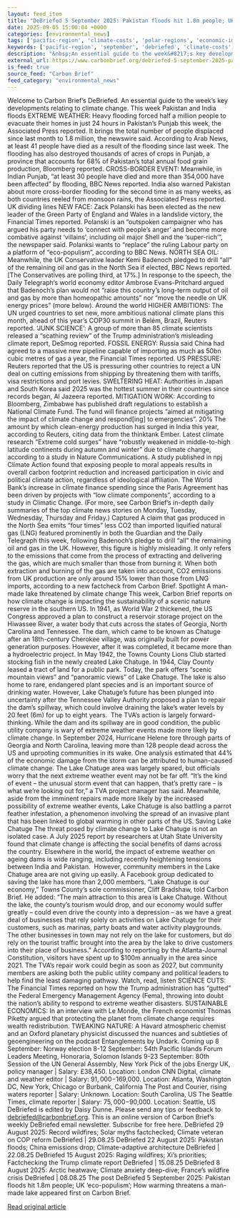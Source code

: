 ```yaml
---
layout: feed_item
title: "DeBriefed 5 September 2025: Pakistan floods hit 1.8m people; UK ‘eco-populism’; How warming threatens a man-made lake"
date: 2025-09-05 15:00:04 +0000
categories: [environmental_news]
tags: ['pacific-region', 'climate-costs', 'polar-regions', 'economic-impacts', 'urgent', 'hurricane', 'extreme-weather', 'wildfires', 'california', 'year-2025']
keywords: ['pacific-region', 'september', 'debriefed', 'climate-costs', 'polar-regions', 'economic-impacts', 'pakistan', 'urgent']
description: "&nbsp;An essential guide to the week&#8217;s key developments relating to climate change"
external_url: https://www.carbonbrief.org/debriefed-5-september-2025-pakistan-floods-hit-1-8m-people-uk-eco-populism-how-warming-threatens-a-man-made-lake/
is_feed: true
source_feed: "Carbon Brief"
feed_category: "environmental_news"
---
```


Welcome to Carbon Brief’s DeBriefed.&nbsp;An essential guide to the week&#8217;s key developments relating to climate change. This week Pakistan and India floods EXTREME WEATHER: Heavy flooding forced half a million people to evacuate their homes in just 24 hours in Pakistan’s Punjab this week, the Associated Press reported. It brings the total number of people displaced since last month to 1.8 million, the newswire said. According to Arab News, at least 41 people have died as a result of the flooding since last week. The flooding has also destroyed thousands of acres of crops in Punjab, a province that accounts for 68% of Pakistan’s total annual food grain production, Bloomberg reported. CROSS-BORDER EVENT: Meanwhile, in Indian Punjab, “at least 30 people have died and more than 354,000 have been affected” by flooding, BBC News reported. India also warned Pakistan about more cross-border flooding for the second time in as many weeks, as both countries reeled from monsoon rains, the Associated Press reported. UK dividing lines NEW FACE: Zack Polanski has been elected as the new leader of the Green Party of England and Wales in a landslide victory, the Financial Times reported. Polanski is an “outspoken campaigner who has argued his party needs to ‘connect with people’s anger’ and become more combative against ‘villains’, including oil major Shell and the ‘super-rich’”, the newspaper said. Polanksi wants to “replace” the ruling Labour party on a platform of “eco-populism”, according to BBC News. NORTH SEA OIL: Meanwhile, the UK Conservative leader Kemi Badenoch pledged to drill “all” of the remaining oil and gas in the North Sea if elected, BBC News reported. [The Conservatives are polling third, at 17%.] In response to the speech, the Daily Telegraph&#8216;s world economy editor Ambrose Evans-Pritchard argued that Badenoch&#8217;s plan would not “raise this country’s long-term output of oil and gas by more than homeopathic amounts” nor &#8220;move the needle on UK energy prices” (more below). Around the world HIGHER AMBITIONS: The UN urged countries to set new, more ambitious national climate plans this month, ahead of this year&#8217;s COP30 summit in Belém, Brazil, Reuters reported. ‘JUNK SCIENCE’: A group of more than 85 climate scientists released a “scathing review” of the Trump administration’s misleading climate report, DeSmog reported. FOSSIL ENERGY: Russia said China had agreed to a massive new pipeline capable of importing as much as 50bn cubic metres of gas a year, the Financial Times reported. US PRESSURE: Reuters reported that the US is pressuring other countries to reject a UN deal on cutting emissions from shipping by threatening them with tariffs, visa restrictions and port levies. SWELTERING HEAT: Authorities in Japan and South Korea said 2025 was the hottest summer in their countries since records began, Al Jazeera reported. MITIGATION WORK: According to Bloomberg, Zimbabwe has published draft regulations to establish a National Climate Fund. The fund will finance projects &#8220;aimed at mitigating the impact of climate change and respond[ing] to emergencies”. 20% The amount by which clean-energy production has surged in India this year, according to Reuters, citing data from the thinktank Ember. Latest climate research “Extreme cold surges” have “robustly weakened in middle-to-high latitude continents during autumn and winter” due to climate change, according to a study in Nature Communications. A study published in npj Climate Action found that exposing people to moral appeals results in overall carbon footprint reduction and increased participation in civic and political climate action, regardless of ideological affiliation. The World Bank’s increase in climate finance spending since the Paris Agreement has been driven by projects with “low climate components”, according to a study in Climatic Change. (For more, see Carbon Brief’s in-depth daily summaries of the top climate news stories on Monday, Tuesday, Wednesday, Thursday and Friday.) Captured A claim that gas produced in the North Sea emits “four times” less CO2 than imported liquified natural gas (LNG) featured prominently in both the Guardian and the Daily Telegraph this week, following Badenoch’s pledge to drill “all” the remaining oil and gas in the UK. However, this figure is highly misleading. It only refers to the emissions that come from the process of extracting and delivering the gas, which are much smaller than those from burning it. When both extraction and burning of the gas are taken into account, CO2 emissions from UK production are only around 15% lower than those from LNG imports, according to a new factcheck from Carbon Brief. Spotlight A man-made lake threatened by climate change This week, Carbon Brief reports on how climate change is impacting the sustainability of a scenic nature reserve in the southern US. In 1941, as World War 2 thickened, the US Congress approved a plan to construct a reservoir storage project on the Hiwassee River, a water body that cuts across the states of Georgia, North Carolina and Tennessee. The dam, which came to be known as Chatuge after an 18th-century Cherokee village, was originally built for power generation purposes. However, after it was completed, it became more than a hydroelectric project. In May 1942, the Towns County Lions Club started stocking fish in the newly created Lake Chatuge. In 1944, Clay County leased a tract of land for a public park. Today, the park offers “scenic mountain views” and “panoramic views” of Lake Chatuge. The lake is also home to rare, endangered plant species and is an important source of drinking water. However, Lake Chatuge’s future has been plunged into uncertainty after the Tennessee Valley Authority proposed a plan to repair the dam’s spillway, which could involve draining the lake’s water levels by 20 feet (6m) for up to eight years.&nbsp; The TVA’s action is largely forward-thinking. While the dam and its spillway are in good condition, the public utility company is wary of extreme weather events made more likely by climate change. In September 2024, Hurricane Helene tore through parts of Georgia and North Carolina, leaving more than 128 people dead across the US and uprooting communities in its wake. One analysis estimated that 44% of the economic damage from the storm can be attributed to human-caused climate change. The Lake Chatuge area was largely spared, but officials worry that the next extreme weather event may not be far off. “It’s the kind of event – the unusual storm event that can happen, that’s pretty rare – is what we’re looking out for,” a TVA project manager has said. Meanwhile, aside from the imminent repairs made more likely by the increased possibility of extreme weather events, Lake Chatuge is also battling a parrot feather infestation, a phenomenon involving the spread of an invasive plant that has been linked to global warming in other parts of the US. Saving Lake Chatuge The threat posed by climate change to Lake Chatuge is not an isolated case. A July 2025 report by researchers at Utah State University found that climate change is affecting the social benefits of dams across the country. Elsewhere in the world, the impact of extreme weather on ageing dams is wide ranging, including recently heightening tensions between India and Pakistan.&nbsp; However, community members in the Lake Chatuge area are not giving up easily. A Facebook group dedicated to saving the lake has more than 2,000 members. “Lake Chatuge is our economy,” Towns County’s sole commissioner, Cliff Bradshaw, told Carbon Brief. He added: “The main attraction to this area is Lake Chatuge. Without the lake, the county’s tourism would drop, and our economy would suffer greatly – could even drive the county into a depression – as we have a great deal of businesses that rely solely on activities on Lake Chatuge for their customers, such as marinas, party boats and water activity playgrounds. The other businesses in town may not rely on the lake for customers, but do rely on the tourist traffic brought into the area by the lake to drive customers into their place of business.” According to reporting by the Atlanta-Journal Constitution, visitors have spent up to $100m annually in the area since 2021. The TVA’s repair work could begin as soon as 2027, but community members are asking both the public utility company and political leaders to help find the least damaging pathway. Watch, read, listen SCIENCE CUTS: The Financial Times reported on how the Trump administration has “gutted” the Federal Emergency Management Agency (Fema), throwing into doubt the nation’s ability to respond to extreme weather disasters. SUSTAINABLE ECONOMICS: In an interview with Le Monde, the French economist Thomas Piketty argued that protecting the planet from climate change requires wealth redistribution. TWEAKING NATURE: A Havard atmospheric chemist and an Oxford planetary physicist discussed the nuances and subtleties of geoengineering on the podcast Entanglements by Undark. Coming up 8 September: Norway election 8-12 September: 54th Pacific Islands Forum Leaders Meeting, Honoraria, Solomon Islands 9-23 September: 80th Session of the UN General Assembly, New York Pick of the jobs Energy UK, policy manager | Salary: £38,450. Location: London CNN Digital, climate and weather editor | Salary: $91,000-$169,000. Location: Atlanta, Washington DC, New York, Chicago or Burbank, California The Post and Courier, rising waters reporter | Salary: Unknown. Location: South Carolina, US The Seattle Times, climate reporter | Salary: $75,000-$90,000. Location: Seattle, US DeBriefed is edited by Daisy Dunne. Please send any tips or feedback to debriefed@carbonbrief.org. This is an online version of Carbon Brief’s weekly DeBriefed email newsletter. Subscribe for&nbsp;free here. DeBriefed 29 August 2025: Record wildfires; Solar myths factchecked; Climate veteran on COP reform DeBriefed | 29.08.25 DeBriefed 22 August 2025: Pakistan floods; China emissions drop; Climate-adaptive architecture DeBriefed | 22.08.25 DeBriefed 15 August 2025: Raging wildfires; Xi’s priorities; Factchecking the Trump climate report DeBriefed | 15.08.25 DeBriefed 8 August 2025: Arctic heatwave; Climate anxiety deep-dive; France’s wildfire crisis DeBriefed | 08.08.25 The post DeBriefed 5 September 2025: Pakistan floods hit 1.8m people; UK ‘eco-populism’; How warming threatens a man-made lake appeared first on Carbon Brief.

[Read original article](https://www.carbonbrief.org/debriefed-5-september-2025-pakistan-floods-hit-1-8m-people-uk-eco-populism-how-warming-threatens-a-man-made-lake/)
